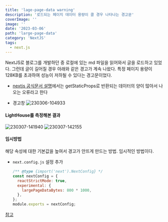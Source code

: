 ```yaml
---
title: 'lage-page-data warning'
description: '로드되는 페이지 데이터 용량이 클 경우 나타나는 경고문'
coverImage: ''
image: ''
date: '2023-03-06'
path: 'large-page-data'
category: 'NextJS'
tags:
  - next.js
---
```


NextJS로 블로그를 개발하던 중
로컬에 있는 md 파일을 읽어와서 글을 로드하고 있었다. 그런데 글이 길어질 경우 아래와 같은 경고가 계속 나왔다.
특정 페이지 용량이 128KB를 초과하여 성능이 저하될 수 있다는 경고문이었다.

- [nextjs 공식문서 설명](https://nextjs.org/docs/messages/large-page-data)에서는 getStaticProps로 반환되는 데이터의 양이 많아서 나오는 오류라고 한다

- 경고창
  ![230306-104933](/images/posts/large-page-data/230306-104933.png)

#### LightHouse를 측정해본 결과

![230307-141940](/images/posts/large-page-data/230307-141940.png)
![230307-142155](/images/posts/large-page-data/230307-142155.png)

#### 임시방법

해당 속성에 대한 기본값을 높여서 경고가 안뜨게 만드는 방법. 임시적인 방법이다.

- `next.config.js` 설정 추가
  ```js:next.config.js
  /** @type {import('next').NextConfig} */
  const nextConfig = {
    reactStrictMode: true,
    experimental: {
      largePageDataBytes: 800 * 1000,
    },
  };
  module.exports = nextConfig;
  ```

[참고](https://github.com/vercel/next.js/discussions/40606)
